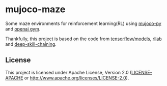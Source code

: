 # mujoco-maze

Some maze environments for reinforcement learning(RL) using [mujoco-py] and
[openai gym][gym].

Thankfully, this project is based on the code from [tensorflow/models][models], [rllab]
and [deep-skill-chaining][dsc].

## License
This project is licensed under Apache License, Version 2.0
([LICENSE-APACHE](LICENSE) or http://www.apache.org/licenses/LICENSE-2.0).

[dsc]: https://github.com/deep-skill-chaining/deep-skill-chaining
[gym]: https://github.com/openai/gym
[models]: https://github.com/tensorflow/models/tree/master/research/efficient-hrl
[mujoco-py]: https://github.com/openai/mujoco-py
[rllab]: https://github.com/rll/rllab

